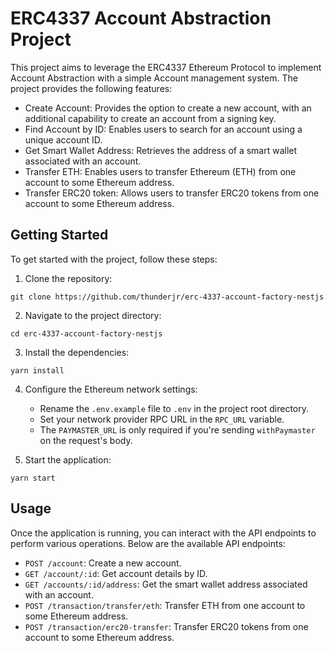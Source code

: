 # ERC4337 Account Abstraction Project

This project aims to leverage the ERC4337 Ethereum Protocol to implement Account Abstraction with a simple Account management system. The project provides the following features:

- Create Account: Provides the option to create a new account, with an additional capability to create an account from a signing key.
- Find Account by ID: Enables users to search for an account using a unique account ID.
- Get Smart Wallet Address: Retrieves the address of a smart wallet associated with an account.
- Transfer ETH: Enables users to transfer Ethereum (ETH) from one account to some Ethereum address.
- Transfer ERC20 token: Allows users to transfer ERC20 tokens from one account to some Ethereum address.

## Getting Started

To get started with the project, follow these steps:

1. Clone the repository:

```
git clone https://github.com/thunderjr/erc-4337-account-factory-nestjs
```

2. Navigate to the project directory:

```
cd erc-4337-account-factory-nestjs
```

3. Install the dependencies:

```
yarn install
```

4. Configure the Ethereum network settings:

   - Rename the `.env.example` file to `.env` in the project root directory.
   - Set your network provider RPC URL in the `RPC_URL` variable.
   - The `PAYMASTER_URL` is only required if you're sending `withPaymaster` on the request's body.

5. Start the application:

```
yarn start
```

## Usage

Once the application is running, you can interact with the API endpoints to perform various operations. Below are the available API endpoints:

- `POST /account`: Create a new account.
- `GET /account/:id`: Get account details by ID.
- `GET /accounts/:id/address`: Get the smart wallet address associated with an account.
- `POST /transaction/transfer/eth`: Transfer ETH from one account to some Ethereum address.
- `POST /transaction/erc20-transfer`: Transfer ERC20 tokens from one account to some Ethereum address.
